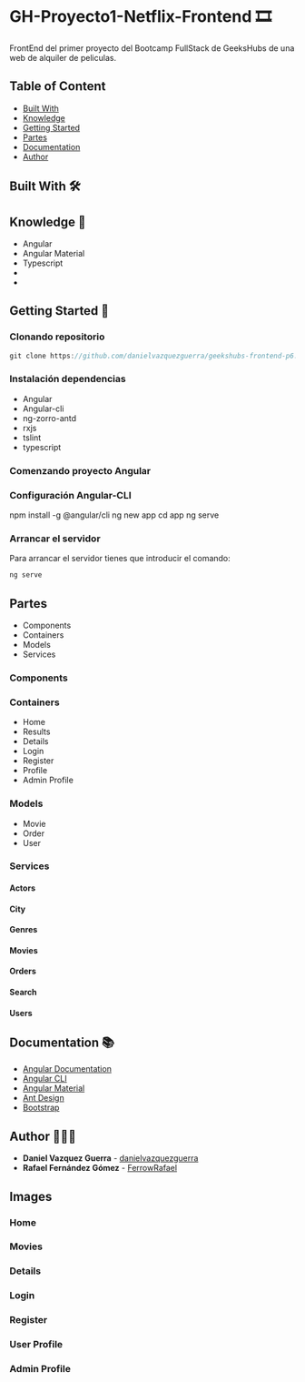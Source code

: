 # GH-Proyecto1-Netflix-Frontend 🎞

FrontEnd del primer proyecto del Bootcamp FullStack de GeeksHubs de una web de alquiler de peliculas.

## Table of Content

- [Built With](##-Built-With)
- [Knowledge](##-Knowledge)
- [Getting Started](##-Getting-Started)
- [Partes](##-Partes)
- [Documentation](##-Documentation)
- [Author](##-Author)

## Built With 🛠️


## Knowledge 🧠 

* Angular
* Angular Material
* Typescript
* 
* 


## Getting Started 🚀 


### Clonando repositorio

```js
git clone https://github.com/danielvazquezguerra/geekshubs-frontend-p6.git
```


### Instalación dependencias

- Angular
- Angular-cli
- ng-zorro-antd
- rxjs
- tslint
- typescript


### Comenzando proyecto Angular


### Configuración Angular-CLI

npm install -g @angular/cli
ng new app
cd app
ng serve


### Arrancar el servidor

Para arrancar el servidor tienes que introducir el comando:

```js
ng serve
```


## Partes 

- Components
- Containers
- Models
- Services

### Components

### Containers

- Home
- Results
- Details
- Login
- Register
- Profile
- Admin Profile


### Models

- Movie
- Order
- User


### Services

#### Actors

#### City

#### Genres

#### Movies
#### Orders
#### Search
#### Users


## Documentation 📚 

- [Angular Documentation](https://angular.io/docs)
- [Angular CLI](https://cli.angular.io/)
- [Angular Material](https://material.angular.io/)
- [Ant Design](https://ng.ant.design/docs/introduce/en)
- [Bootstrap](https://ng-bootstrap.github.io/#/getting-started)


## Author 👨🏼‍💻 

* **Daniel Vazquez Guerra** - [danielvazquezguerra](https://github.com/danielvazquezguerra)
* **Rafael Fernández Gómez** - [FerrowRafael](https://github.com/FerrowRafael)


## Images

### Home

### Movies

### Details

### Login

### Register

### User Profile

### Admin Profile



